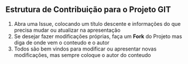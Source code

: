 ## Estrutura de Contribuição para o Projeto GIT

1. Abra uma Issue, colocando um título descente e informações do que precisa mudar ou atualizar na apresentação
2. Se desejar fazer modificações próprias, faça um **Fork** do Projeto mas diga de onde vem o conteudo e o autor
3. Todos são bem vindos para modificar ou apresentar novas modificações, mas sempre coloque o autor do conteudo
